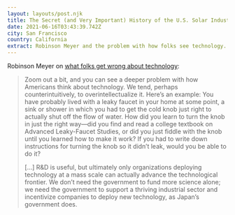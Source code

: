 ```yaml
---
layout: layouts/post.njk
title: The Secret (and Very Important) History of the U.S. Solar Industry
date: 2021-06-16T03:43:39.742Z
city: San Francisco
country: California
extract: Robinson Meyer and the problem with how folks see technology.
---
```


Robinson Meyer on [what folks get wrong about technology](https://www.theatlantic.com/science/archive/2021/06/why-the-us-doesnt-really-make-solar-panels-anymore-industrial-policy/619213/):

> Zoom out a bit, and you can see a deeper problem with how Americans think about technology. We tend, perhaps counterintuitively, to overintellectualize it. Here’s an example: You have probably lived with a leaky faucet in your home at some point, a sink or shower in which you had to get the cold knob just right to actually shut off the flow of water. How did you learn to turn the knob in just the right way—did you find and read a college textbook on Advanced Leaky-Faucet Studies, or did you just fiddle with the knob until you learned how to make it work? If you had to write down instructions for turning the knob so it didn’t leak, would you be able to do it?
>
> […] R&D is useful, but ultimately only organizations deploying technology at a mass scale can actually advance the technological frontier. We don’t need the government to fund more science alone; we need the government to support a thriving industrial sector and incentivize companies to deploy new technology, as Japan’s government does.
